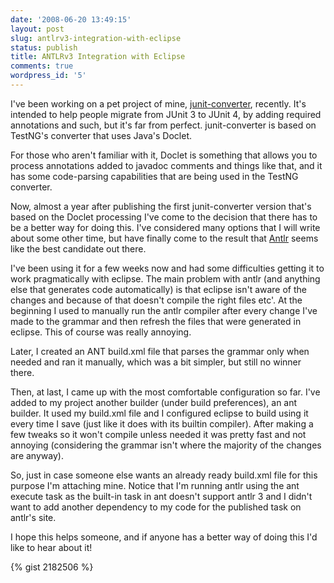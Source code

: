 ```yaml
---
date: '2008-06-20 13:49:15'
layout: post
slug: antlrv3-integration-with-eclipse
status: publish
title: ANTLRv3 Integration with Eclipse
comments: true
wordpress_id: '5'
---
```


I've been working on a pet project of mine, [junit-converter](http://junit-converter.sf.net), recently. It's intended to help people migrate from JUnit 3 to JUnit 4, by adding required annotations and such, but it's far from perfect. junit-converter is based on TestNG's converter that uses Java's Doclet.

For those who aren't familiar with it, Doclet is something that allows you to process annotations added to javadoc comments and things like that, and it has some code-parsing capabilities that are being used in the TestNG converter.

Now, almost a year after publishing the first junit-converter version that's based on the Doclet processing I've come to the decision that there has to be a better way for doing this. I've considered many options that I will write about some other time, but have finally come to the result that [Antlr](http://www.antlr.org) seems like the best candidate out there.

I've been using it for a few weeks now and had some difficulties getting it to work pragmatically with eclipse. The main problem with antlr (and anything else that generates code automatically) is that eclipse isn't aware of the changes and because of that doesn't compile the right files etc'. At the beginning I used to manually run the antlr compiler after every change I've made to the grammar and then refresh the files that were generated in eclipse. This of course was really annoying.

Later, I created an ANT build.xml file that parses the grammar only when needed and ran it manually, which was a bit simpler, but still no winner there.

Then, at last, I came up with the most comfortable configuration so far. I've added to my project another builder (under build preferences), an ant builder. It used my build.xml file and I configured eclipse to build using it every time I save (just like it does with its builtin compiler). After making a few tweaks so it won't compile unless needed it was pretty fast and not annoying (considering the grammar isn't where the majority of the changes are anyway).

So, just in case someone else wants an already ready build.xml file for this purpose I'm attaching mine. Notice that I'm running antlr using the ant execute task as the built-in task in ant doesn't support antlr 3 and I didn't want to add another dependency to my code for the published task on antlr's site.

I hope this helps someone, and if anyone has a better way of doing this I'd like to hear about it!

{% gist 2182506 %}
